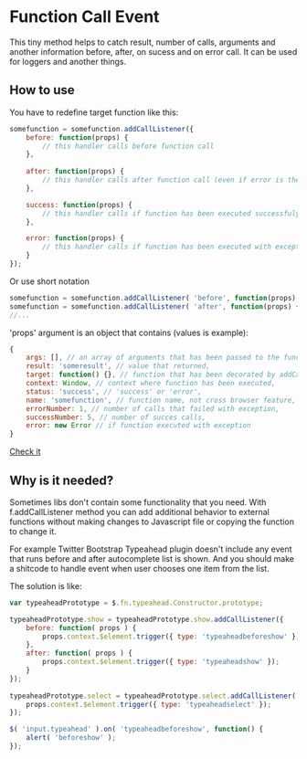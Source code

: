 # Function Call Event
This tiny method helps to catch result, number of calls, arguments and another information before, after, on sucess and on error call. It can be used for loggers and another things.

## How to use
You have to redefine target function like this:
```JavaScript
somefunction = somefunction.addCallListener({
    before: function(props) {
        // this handler calls before function call
    },
	
	after: function(props) {
        // this handler calls after function call (even if error is there)
    },

    success: function(props) {
        // this handler calls if function has been executed successfuly
    },

    error: function(props) {
        // this handler calls if function has been executed with exception
    }
});
```
Or use short notation
```JavaScript
somefunction = somefunction.addCallListener( 'before', function(props) {} );
somefunction = somefunction.addCallListener( 'after', function(props) {} );
//...
```
'props' argument is an object that contains (values is example):
```JavaScript
{
	args: [], // an array of arguments that has been passed to the function,
	result: 'someresult', // value that returned,
	target: function() {}, // function that has been decorated by addCallListener method
	context: Window, // context where function has been executed,
	status: 'success', // 'success' or 'error',
	name: 'somefunction', // function name, not cross browser feature,
	errorNumber: 1, // number of calls that failed with exception,
	successNumber: 5, // number of succes calls,
	error: new Error // if function executed with exception
}
```

[Check it](http://jsfiddle.net/SGhzd/14/)

## Why is it needed?
Sometimes libs don't contain some functionality that you need. With f.addCallListener method you can add additional behavior to external functions without making changes to Javascript file or copying the function to change it.

For example Twitter Bootstrap Typeahead plugin doesn't include any event that runs before and after autocomplete list is shown. And you should make a shitcode to handle event when user chooses one item from the list.

The solution is like:
```JavaScript
var typeaheadPrototype = $.fn.typeahead.Constructor.prototype;

typeaheadPrototype.show = typeaheadPrototype.show.addCallListener({
	before: function( props ) {
		props.context.$element.trigger({ type: 'typeaheadbeforeshow' });
	},
	after: function( props ) {
		props.context.$element.trigger({ type: 'typeaheadshow' });
	}
});
	
typeaheadPrototype.select = typeaheadPrototype.select.addCallListener( 'after', function( props ) {
	props.context.$element.trigger({ type: 'typeaheadselect' });
});

$( 'input.typeahead' ).on( 'typeaheadbeforeshow', function() {
	alert( 'beforeshow' );
});
```